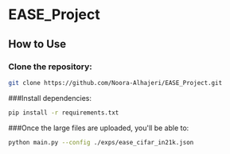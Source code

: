 # EASE_Project

## How to Use

### Clone the repository:
```bash
git clone https://github.com/Noora-Alhajeri/EASE_Project.git
```

###Install dependencies:

```bash
pip install -r requirements.txt
```

###Once the large files are uploaded, you'll be able to:

```bash
python main.py --config ./exps/ease_cifar_in21k.json
```
